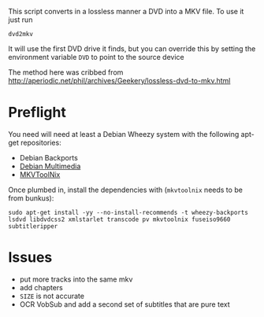 This script converts in a lossless manner a DVD into a MKV file.  To use it just run

    dvd2mkv

It will use the first DVD drive it finds, but you can override this by setting the environment variable `DVD` to point to the source device

The method here was cribbed from http://aperiodic.net/phil/archives/Geekery/lossless-dvd-to-mkv.html

# Preflight

You need will need at least a Debian Wheezy system with the following apt-get repositories:
 * Debian Backports
 * [Debian Multimedia](http://www.deb-multimedia.org/)
 * [MKVToolNix](https://www.bunkus.org/videotools/mkvtoolnix/downloads.html#debian)

Once plumbed in, install the dependencies with (`mkvtoolnix` needs to be from bunkus):

    sudo apt-get install -yy --no-install-recommends -t wheezy-backports lsdvd libdvdcss2 xmlstarlet transcode pv mkvtoolnix fuseiso9660 subtitleripper

# Issues

 * put more tracks into the same mkv
 * add chapters
 * `SIZE` is not accurate
 * OCR VobSub and add a second set of subtitles that are pure text
